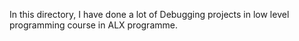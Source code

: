 In this directory, I have done a lot of Debugging projects in low level programming course in ALX programme.
